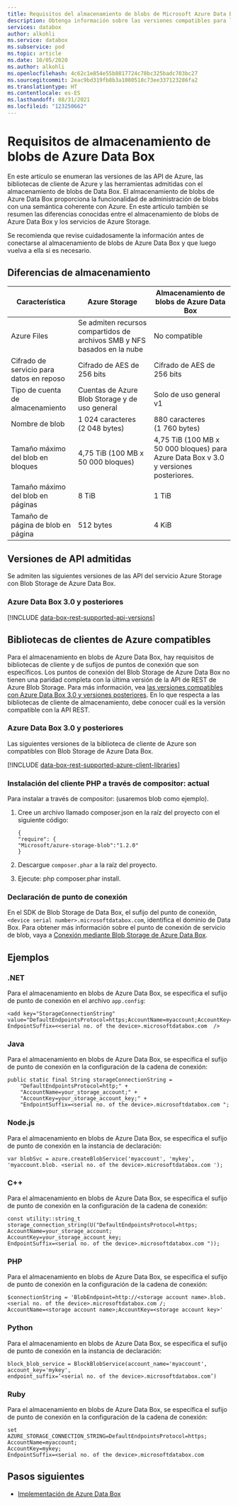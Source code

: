 ```yaml
---
title: Requisitos del almacenamiento de blobs de Microsoft Azure Data Box | Microsoft Docs
description: Obtenga información sobre las versiones compatibles para las API, SDK y bibliotecas de cliente para el almacenamiento de blobs de Azure Data Box
services: databox
author: alkohli
ms.service: databox
ms.subservice: pod
ms.topic: article
ms.date: 10/05/2020
ms.author: alkohli
ms.openlocfilehash: 4c62c1e854e55b8817724c78bc325badc703bc27
ms.sourcegitcommit: 2eac9bd319fb8b3a1080518c73ee337123286fa2
ms.translationtype: HT
ms.contentlocale: es-ES
ms.lasthandoff: 08/31/2021
ms.locfileid: "123250662"
---
```

# <a name="azure-data-box-blob-storage-requirements"></a>Requisitos de almacenamiento de blobs de Azure Data Box

En este artículo se enumeran las versiones de las API de Azure, las bibliotecas de cliente de Azure y las herramientas admitidas con el almacenamiento de blobs de Data Box. El almacenamiento de blobs de Azure Data Box proporciona la funcionalidad de administración de blobs con una semántica coherente con Azure. En este artículo también se resumen las diferencias conocidas entre el almacenamiento de blobs de Azure Data Box y los servicios de Azure Storage.

Se recomienda que revise cuidadosamente la información antes de conectarse al almacenamiento de blobs de Azure Data Box y que luego vuelva a ella si es necesario.


## <a name="storage-differences"></a>Diferencias de almacenamiento

|     Característica                                             |     Azure Storage                                     |     Almacenamiento de blobs de Azure Data Box |
|---------------------------------------------------------|-------------------------------------------------------|---------------------------|
|    Azure Files                                   |    Se admiten recursos compartidos de archivos SMB y NFS basados en la nube               |    No compatible      |
|    Cifrado de servicio para datos en reposo                  |    Cifrado de AES de 256 bits                             |    Cifrado de AES de 256 bits |
|    Tipo de cuenta de almacenamiento                                 |    Cuentas de Azure Blob Storage y de uso general    |    Solo de uso general v1|
|    Nombre de blob                                            |    1 024 caracteres (2 048 bytes)                     |    880 caracteres (1 760 bytes)|
|    Tamaño máximo del blob en bloques                              |    4,75 TiB (100 MB x 50 000 bloques)                   |    4,75 TiB (100 MB x 50 000 bloques) para Azure Data Box v 3.0 y versiones posteriores.|
|    Tamaño máximo del blob en páginas                               |    8 TiB                                               |    1 TiB                   |
|    Tamaño de página de blob en página                                  |    512 bytes                                          |    4 KiB                   |

## <a name="supported-api-versions"></a>Versiones de API admitidas

Se admiten las siguientes versiones de las API del servicio Azure Storage con Blob Storage de Azure Data Box.

### <a name="azure-data-box-30-onwards"></a>Azure Data Box 3.0 y posteriores

[!INCLUDE [data-box-rest-supported-api-versions](../../includes/data-box-rest-supported-api-versions.md)]

## <a name="supported-azure-client-libraries"></a>Bibliotecas de clientes de Azure compatibles

Para el almacenamiento en blobs de Azure Data Box, hay requisitos de bibliotecas de cliente y de sufijos de puntos de conexión que son específicos. Los puntos de conexión del Blob Storage de Azure Data Box no tienen una paridad completa con la última versión de la API de REST de Azure Blob Storage. Para más información, vea [las versiones compatibles con Azure Data Box 3.0 y versiones posteriores](#supported-api-versions). En lo que respecta a las bibliotecas de cliente de almacenamiento, debe conocer cuál es la versión compatible con la API REST.

### <a name="azure-data-box-30-onwards"></a>Azure Data Box 3.0 y posteriores

Las siguientes versiones de la biblioteca de cliente de Azure son compatibles con Blob Storage de Azure Data Box.

[!INCLUDE [data-box-rest-supported-azure-client-libraries](../../includes/data-box-rest-supported-azure-client-libraries.md)]

### <a name="install-php-client-via-composer---current"></a>Instalación del cliente PHP a través de compositor: actual

Para instalar a través de compositor: (usaremos blob como ejemplo).
1. Cree un archivo llamado composer.json en la raíz del proyecto con el siguiente código:

    ```
    {
    "require": {
    "Microsoft/azure-storage-blob":"1.2.0"
    }
    ```

2. Descargue `composer.phar` a la raíz del proyecto.

3. Ejecute: php composer.phar install.

### <a name="endpoint-declaration"></a>Declaración de punto de conexión

En el SDK de Blob Storage de Data Box, el sufijo del punto de conexión, `<device serial number>.microsoftdatabox.com`, identifica el dominio de Data Box. Para obtener más información sobre el punto de conexión de servicio de blob, vaya a [Conexión mediante Blob Storage de Azure Data Box](data-box-deploy-copy-data-via-rest.md).
 
## <a name="examples"></a>Ejemplos

### <a name="net"></a>.NET

Para el almacenamiento en blobs de Azure Data Box, se especifica el sufijo de punto de conexión en el archivo `app.config`:

```
<add key="StorageConnectionString"
value="DefaultEndpointsProtocol=https;AccountName=myaccount;AccountKey=mykey;
EndpointSuffix=<<serial no. of the device>.microsoftdatabox.com  />
```

### <a name="java"></a>Java

Para el almacenamiento en blobs de Azure Data Box, se especifica el sufijo de punto de conexión en la configuración de la cadena de conexión:

```
public static final String storageConnectionString =
    "DefaultEndpointsProtocol=http;" +
    "AccountName=your_storage_account;" +
    "AccountKey=your_storage_account_key;" +
    "EndpointSuffix=<serial no. of the device>.microsoftdatabox.com ";
```

### <a name="nodejs"></a>Node.js

Para el almacenamiento en blobs de Azure Data Box, se especifica el sufijo de punto de conexión en la instancia de declaración:

```
var blobSvc = azure.createBlobService('myaccount', 'mykey',
'myaccount.blob. <serial no. of the device>.microsoftdatabox.com ');
```

### <a name="c"></a>C++

Para el almacenamiento en blobs de Azure Data Box, se especifica el sufijo de punto de conexión en la configuración de la cadena de conexión:

```
const utility::string_t storage_connection_string(U("DefaultEndpointsProtocol=https;
AccountName=your_storage_account;
AccountKey=your_storage_account_key;
EndpointSuffix=<serial no. of the device>.microsoftdatabox.com "));
```

### <a name="php"></a>PHP

Para el almacenamiento en blobs de Azure Data Box, se especifica el sufijo de punto de conexión en la configuración de la cadena de conexión:

```
$connectionString = 'BlobEndpoint=http://<storage account name>.blob.<serial no. of the device>.microsoftdatabox.com /;
AccountName=<storage account name>;AccountKey=<storage account key>'
```

### <a name="python"></a>Python

Para el almacenamiento en blobs de Azure Data Box, se especifica el sufijo de punto de conexión en la instancia de declaración:

```
block_blob_service = BlockBlobService(account_name='myaccount',
account_key='mykey',
endpoint_suffix=’<serial no. of the device>.microsoftdatabox.com’)
```

### <a name="ruby"></a>Ruby

Para el almacenamiento en blobs de Azure Data Box, se especifica el sufijo de punto de conexión en la configuración de la cadena de conexión:

```
set
AZURE_STORAGE_CONNECTION_STRING=DefaultEndpointsProtocol=https;
AccountName=myaccount;
AccountKey=mykey;
EndpointSuffix=<serial no. of the device>.microsoftdatabox.com
```

## <a name="next-steps"></a>Pasos siguientes

* [Implementación de Azure Data Box](data-box-deploy-ordered.md)
